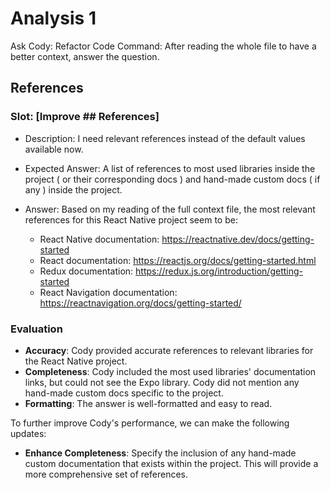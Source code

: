 # Analysis 1

Ask Cody: Refactor Code
Command: After reading the whole file to have a better context, answer the question.

## References

### Slot: [Improve ## References]

- Description: I need relevant references instead of the default values available now.
- Expected Answer: A list of references to most used libraries inside the project ( or their corresponding docs ) and hand-made custom docs ( if any ) inside the project.
- Answer: Based on my reading of the full context file, the most relevant references for this React Native project seem to be:

  - React Native documentation: <https://reactnative.dev/docs/getting-started>
  - React documentation: <https://reactjs.org/docs/getting-started.html>
  - Redux documentation: <https://redux.js.org/introduction/getting-started>
  - React Navigation documentation: <https://reactnavigation.org/docs/getting-started/>

### Evaluation

- **Accuracy**: Cody provided accurate references to relevant libraries for the React Native project.
- **Completeness**: Cody included the most used libraries' documentation links, but could not see the Expo library. Cody did not mention any hand-made custom docs specific to the project.
- **Formatting**: The answer is well-formatted and easy to read.

To further improve Cody's performance, we can make the following updates:

- **Enhance Completeness**: Specify the inclusion of any hand-made custom documentation that exists within the project. This will provide a more comprehensive set of references.
